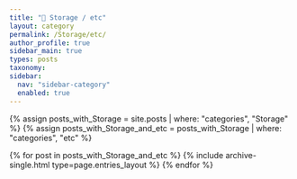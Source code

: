 ```yaml
---
title: "🧰 Storage / etc"
layout: category
permalink: /Storage/etc/
author_profile: true
sidebar_main: true
types: posts
taxonomy:
sidebar:
  nav: "sidebar-category"
  enabled: true
---
```


{% assign posts_with_Storage = site.posts | where: "categories", "Storage" %}
{% assign posts_with_Storage_and_etc = posts_with_Storage | where: "categories", "etc" %}

{% for post in posts_with_Storage_and_etc %}
  {% include archive-single.html type=page.entries_layout %}
{% endfor %}

